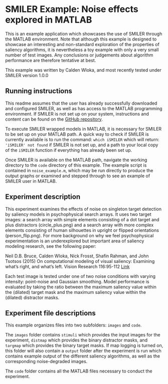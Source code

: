 # SMILER Example: Noise effects explored in MATLAB

This is an example application which showcases the use of SMILER through the MATLAB environment. Note that although this example is designed to showcase an interesting and non-standard exploration of the properties of saliency algorithms, it is nevertheless a toy example with only a very small number of test images. Any conclusions or judgements about algorithm performance are therefore tentative at best.

This example was written by Calden Wloka, and most recently tested under SMILER version 1.0.0

## Running instructions

This readme assumes that the user has already successfully downloaded and configured SMILER, as well as has access to the MATLAB programming environment. If SMILER is not set up on your system, instructions and content can be found on the [GitHub repository](https://github.com/TsotsosLab/SMILER).

To execute SMILER wrapped models in MATLAB, it is necessary for SMILER to be set up on your MATLAB path. A quick way to check if SMILER is currently available is to run the command:
`which iSMILER`
which will return:
`'iSMILER' not found`
if SMILER is not set up, and a path to your local copy of the `iSMILER` function if everything has already been set up.

Once SMILER is available on the MATLAB path, navigate the working directory to the `code` directory of this example. The example script is contained in `noise_example.m`, which may be run directly to produce the output graphs or examined and stepped through to see an example of SMILER user in MATLAB.

## Experiment description

This experiment examines the effects of noise on singleton target detection by saliency models in psychophysical search arrays. It uses two target images: a search array with simple elements consisting of a dot target and plus distractors (circle_plus.png) and a search array with more complex elements consisting of human silhouettes in upright or flipped orientations (person_flip.png). For more background on why we feel psychophysical experimentation is an underexplored but important area of saliency modeling research, see the following paper:

Neil D.B. Bruce, Calden Wloka, Nick Frosst, Shafin Rahman, and John Tsotsos (2015) On computational modeling of visual saliency: Examining what’s right, and what’s left. Vision Research 116:95-112 [Link](https://www.sciencedirect.com/science/article/pii/S0042698915000267)

Each test image is tested under one of two noise conditions with varying intensity: point-noise and Gaussian smoothing. Model performance is evaluated by taking the ratio between the maximum saliency value within the (dilated) target mask and the maximum saliency value within the (dilated) distractor masks.

## Experiment file descriptions

This example organizes files into two subfolders: `images` and `code`.

The `images` folder contains `stimuli` which provides the input images for the experiment, `distmap` which provides the binary distractor masks, and `targmap` which provides the binary target masks. If map logging is turned on, this folder will also contain a `output` folder after the experiment is run which contains example output of the different saliency algorithms, as well as the corresponding noise-degraded images.

The `code` folder contains all the MATLAB files necessary to conduct the experiment.
